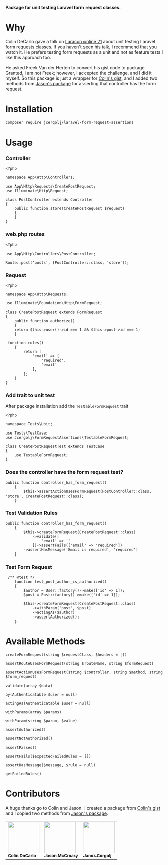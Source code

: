 **Package for unit testing Laravel form request classes.**

# Why
Colin DeCarlo gave a talk on [Laracon online 21](https://laracon.net/) about unit testing Laravel form requests classes. If you haven't seen his talk, I recommend that you watch it.
He prefers testing form requests as a unit and not as feature tests.I like this approach too.

He asked Freek Van der Herten to convert his gist code to package. Granted, I am not Freek; however, I accepted the challenge, and I did it myself. So this package is just a wrapper for [Colin's gist](https://gist.github.com/colindecarlo/9ba9bd6524127fee7580ae66c6d4709d), and I added two methods from [Jason's package](https://github.com/jasonmccreary/laravel-test-assertions) for asserting that controller has the form request.

# Installation
`composer require jcergolj/laravel-form-request-assertions`

# Usage
### Controller
```
<?php

namespace App\Http\Controllers;

use App\Http\Requests\CreatePostRequest;
use Illuminate\Http\Request;

class PostController extends Controller
{
    public function store(CreatePostRequest $request)
    {
    }
}

```

### web.php routes
```
<?php

use App\Http\Controllers\PostController;

Route::post('posts', [PostController::class, 'store']);
```

### Request
```
<?php

namespace App\Http\Requests;

use Illuminate\Foundation\Http\FormRequest;

class CreatePostRequest extends FormRequest
{
    public function authorize()
    {
	return $this->user()->id === 1 && $this->post->id === 1;
    }

 function rules()
    {
        return [
            'email' => [
                'required',
                'email'
            ],
        ];
    }
}

```

### Add trait to unit test
After package installation add the `TestableFormRequest` trait
```
<?php

namespace Tests\Unit;

use Tests\TestCase;
use Jcergolj\FormRequestAssertions\TestableFormRequest;

class CreatePostRequestTest extends TestCase
{
    use TestableFormRequest;
}

```

### Does the controller have the form request test?
```
public function controller_has_form_request()
    {
        $this->assertActionUsesFormRequest(PostController::class, 'store', CreatePostRequest::class);
    }
```

### Test Validation Rules
```
public function controller_has_form_request()
    {
        $this->createFormRequest(CreatePostRequest::class)
            ->validate([
                'email' => ''
            ])->assertFails(['email' => 'required'])
		->assertHasMessage('Email is required', 'required')
    }
```

### Test Form Request
```
 /** @test */
    function test_post_author_is_authorized()
    {
        $author = User::factory()->make(['id' => 1]);
        $post = Post::factory()->make(['id' => 1]);

        $this->createFormRequest(CreatePostRequest::class)
            ->withParam('post', $post)
            ->actingAs($author)
            ->assertAuthorized();
    }
```


# Available Methods
```
createFormRequest(string $requestClass, $headers = [])
```

```
assertRouteUsesFormRequest(string $routeName, string $formRequest)
```

```
assertActionUsesFormRequest(string $controller, string $method, string $form_request)
```

```
validate(array $data)
```

```
by(Authenticatable $user = null)
```

```
actingAs(Authenticatable $user = null)
```

```
withParams(array $params)
```

```
withParam(string $param, $value)
```

```
assertAuthorized()
```

```
assertNotAuthorized()
```

```
assertPasses()
```

```
assertFails($expectedFailedRules = [])
```

```
assertHasMessage($message, $rule = null)
```

```
getFailedRules()
```

# Contributors
A huge thanks go to Colin and Jason. I created a package from [Colin's gist](https://gist.github.com/colindecarlo/9ba9bd6524127fee7580ae66c6d4709d) and I copied two methods from [Jason's package](https://github.com/jasonmccreary/laravel-test-assertions).
<table>
<tr>
<td>
<a href="https://gist.github.com/colindecarlo">
<img src="https://avatars.githubusercontent.com/u/682860?v=4" width="100px">
<br />
<sub>
<b>Colin DeCarlo</b>
</sub>
</a>
</td>
<td>
<a href="https://github.com/jasonmccreary">
<img src="https://avatars.githubusercontent.com/u/161071?v=4" width="100px">
<br />
<sub>
<b>Jason McCreary</b>
</sub>
</a>
</td>
<td>
<a href="https://github.com/jcergolj">
<img src="https://avatars0.githubusercontent.com/u/6940394?s=460&amp;u=b4eaa035a3526a442d7d09dbf4d9d3ca63bfc1a5&amp;v=4" width="100px">
<br />
<sub>
<b>Janez Cergolj</b>
</sub>
</a>
</td>
</tr>
</table>
